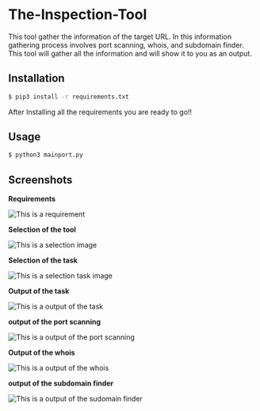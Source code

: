 # The-Inspection-Tool
This tool gather the information of the target URL. In this information gathering process involves port scanning, whois, and subdomain finder. This tool will gather all the information and will show it to you as an output.

Installation
---------------------
```bash
$ pip3 install -r requirements.txt
```

After Installing all the requirements you are ready to go!!

Usage
---------------------
```bash
$ python3 mainport.py
```

Screenshots
---------------------

**Requirements**

![This is a requirement]()

**Selection of the tool**

![This is a selection image]()

**Selection of the task**

![This is a selection task image]()

**Output of the task**

![This is a output of the task]()

**output of the port scanning**

![This is a output of the port scanning]()

**Output of the whois**

![This is a output of the whois]()

**output of the subdomain finder**

![This is a output of the sudomain finder]()
